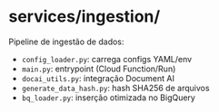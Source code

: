 # services/ingestion/

Pipeline de ingestão de dados:
- `config_loader.py`: carrega configs YAML/env
- `main.py`: entrypoint (Cloud Function/Run)
- `docai_utils.py`: integração Document AI
- `generate_data_hash.py`: hash SHA256 de arquivos
- `bq_loader.py`: inserção otimizada no BigQuery
